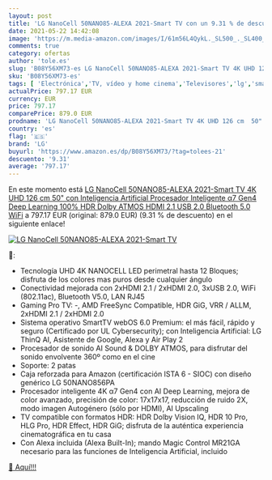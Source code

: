 ```yaml
---
layout: post
title: 'LG NanoCell 50NANO85-ALEXA 2021-Smart TV con un 9.31 % de descuento'
date: 2021-05-22 14:42:08
image: 'https://m.media-amazon.com/images/I/61m56L4QykL._SL500_._SL400_.jpg'
comments: true
category: ofertas
author: 'tole.es'
slug: 'B08Y56XM73-es LG NanoCell 50NANO85-ALEXA 2021-Smart TV 4K UHD 126 cm 50"...'
sku: 'B08Y56XM73-es'
tags: [ 'Electrónica','TV, vídeo y home cinema','Televisores','lg','smart','tv', ]
actualPrice: 797.17 EUR
currency: EUR
price: 797.17
comparePrice: 879.0 EUR
prodname: 'LG NanoCell 50NANO85-ALEXA 2021-Smart TV 4K UHD 126 cm  50"  con Inteligencia Artificial  Procesador Inteligente α7 Gen4  Deep Learning  100% HDR  Dolby ATMOS  HDMI 2.1  USB 2.0  Bluetooth 5.0  WiFi'
country: 'es'
flag: '🇪🇸'
brand: 'LG'
buyurl: 'https://www.amazon.es/dp/B08Y56XM73/?tag=tolees-21'
descuento: '9.31'
average: '797.17'
---
```


En este momento está [LG NanoCell 50NANO85-ALEXA 2021-Smart TV 4K UHD 126 cm  50"  con Inteligencia Artificial  Procesador Inteligente α7 Gen4  Deep Learning  100% HDR  Dolby ATMOS  HDMI 2.1  USB 2.0  Bluetooth 5.0  WiFi](https://www.amazon.es/dp/B08Y56XM73/?tag=tolees-21) a 797.17 EUR (original: 879.0 EUR) (9.31 %  de descuento) en el siguiente enlace!

[![LG NanoCell 50NANO85-ALEXA 2021-Smart TV](https://m.media-amazon.com/images/I/61m56L4QykL._SL500_._SL400_.jpg)](https://www.amazon.es/dp/B08Y56XM73/?tag=tolees-21)

🔎:

- Tecnología UHD 4K NANOCELL LED perimetral hasta 12 Bloques; disfruta de los colores mas puros desde cualquier ángulo
- Conectividad mejorada con 2xHDMI 2.1 / 2xHDMI 2.0, 3xUSB 2.0, WiFi (802.11ac), Bluetooth V5.0, LAN RJ45
- Gaming Pro TV: -, AMD FreeSync Compatible, HDR GiG, VRR / ALLM, 2xHDMI 2.1 / 2xHDMI 2.0
- Sistema operativo SmartTV webOS 6.0 Premium: el más fácil, rápido y seguro (Certificado por UL Cybersecurity); con Inteligencia Artificial: LG ThinQ AI, Asistente de Google, Alexa y Air Play 2
- Procesador de sonido AI Sound & DOLBY ATMOS, para disfrutar del sonido envolvente 360º como en el cine
- Soporte: 2 patas
- Caja reforzada para Amazon (certificación ISTA 6 - SIOC) con diseño genérico LG 50NANO856PA
- Procesador inteligente 4K α7 Gen4 con AI Deep Learning, mejora de color avanzado, precisión de color: 17x17x17, reducción de ruido 2X, modo imagen Autogénero (sólo por HDMI), AI Upscaling
- TV compatible con formatos HDR: HDR Dolby Vision IQ, HDR 10 Pro, HLG Pro, HDR Effect, HDR GiG; disfruta de la auténtica experiencia cinematográfica en tu casa
- Con Alexa incluida (Alexa Built-In); mando Magic Control MR21GA necesario para las funciones de Inteligencia Artificial, incluido

[🛒 Aquí!!!](https://www.amazon.es/dp/B08Y56XM73/?tag=tolees-21)

